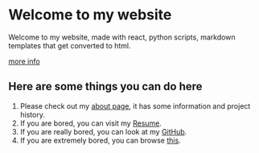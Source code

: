 # Welcome to my website

Welcome to my website, made with react, python scripts, markdown templates that get converted to html.

[more info](#/projects/website_construction)

## Here are some things you can do here

1. Please check out my [about page](#/about), it has some information and project history.
1. If you are bored, you can visit my [Resume](../Resume/Resume.pdf).
1. If you are really bored, you can look at my [GitHub](https://github.com/acarrab).
1. If you are extremely bored, you can browse [this](https://imgur.com/r/FunnyAnimals).